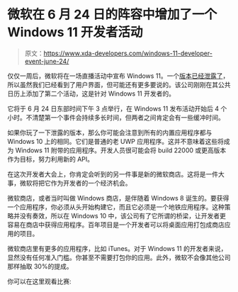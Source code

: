 # 微软在 6 月 24 日的阵容中增加了一个 Windows 11 开发者活动

> 原文：<https://www.xda-developers.com/windows-11-developer-event-june-24/>

仅仅一周后，微软将在一场直播活动中宣布 Windows 11。一个[版本已经泄露了](https://www.xda-developers.com/hands-on-windows-11/)，所以虽然我们已经看到了用户界面，但可能还有更多要说的。该公司刚刚在其公共日历上添加了第二个活动，这是针对 Windows 11 开发者的。

它将于 6 月 24 日东部时间下午 3 点举行，在 Windows 11 发布活动开始后 4 个小时。不清楚第一个事件会持续多长时间，但两者之间肯定会有一些缓冲时间。

如果你玩了一下泄露的版本，那么你可能会注意到所有的内置应用程序都与 Windows 10 上的相同。它们是普通的老 UWP 应用程序。这并不意味着这些将成为 Windows 11 附带的应用程序。开发人员很可能会将 build 22000 或更高版本作为目标，努力利用新的 API。

在这次开发者大会上，你肯定会听到的另一件事是新的微软商店。这将是一件大事，微软将把它作为开发者的一个经济机会。

微软商店，或者当时叫做 Windows 商店，是伴随着 Windows 8 诞生的。要获得一个应用程序，你必须从头开始构建它，而且它必须是一个地铁应用程序。这种策略并没有奏效，所以在 Windows 10 中，该公司有了它所谓的桥梁，让开发者更容易在商店中获得应用程序。百年项目是一个开发者可以将桌面应用打包成商店应用的项目。

微软商店里有更多的应用程序，比如 iTunes。对于 Windows 11 的开发者来说，显然没有任何准入门槛。你甚至不需要打包你的应用。此外，微软不会像其他公司那样抽取 30%的提成。

你可以在这里观看比赛: